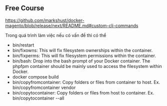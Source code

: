 ## Free Course

https://github.com/markshust/docker-magento/blob/release/next/README.md#custom-cli-commands 

Trong quá trình làm việc nếu có vấn đề thì có thể 

- bin/restart 
- bin/fixowns: This will fix filesystem ownerships within the container.
- bin/fixperms: This will fix filesystem permissions within the container. 
- bin/bash: Drop into the bash prompt of your Docker container. The phpfpm container should be mainly used to access the filesystem within Docker.
- docker compose build 
- bin/copyfromcontainer: Copy folders or files from container to host. Ex. bin/copyfromcontainer vendor
- bin/copytocontainer: Copy folders or files from host to container. Ex. bin/copytocontainer --all
